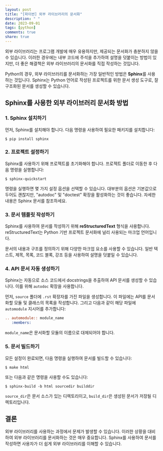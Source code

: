 ```yaml
---
layout: post
title: "[파이썬] 외부 라이브러리의 문서화"
description: " "
date: 2023-09-01
tags: [python]
comments: true
share: true
---
```


외부 라이브러리는 프로그램 개발에 매우 유용하지만, 제공되는 문서화가 충분하지 않을 수 있습니다. 이러한 경우에는 내부 코드에 주석을 추가하여 설명을 덧붙이는 방법이 있지만, 더 좋은 해결책은 외부 라이브러리의 문서화를 직접 작성하는 것입니다.

Python의 경우, 외부 라이브러리를 문서화하는 가장 일반적인 방법은 **Sphinx**를 사용하는 것입니다. Sphinx는 Python 언어로 작성된 프로젝트를 위한 문서 생성 도구로, 잘 구조화된 문서를 생성할 수 있습니다.

## Sphinx를 사용한 외부 라이브러리 문서화 방법

### 1. Sphinx 설치하기

먼저, Sphinx를 설치해야 합니다. 다음 명령을 사용하여 필요한 패키지를 설치합니다:

```shell
$ pip install sphinx
```

### 2. 프로젝트 설정하기

Sphinx를 사용하기 위해 프로젝트를 초기화해야 합니다. 프로젝트 폴더로 이동한 후 다음 명령을 실행합니다:

```shell
$ sphinx-quickstart
```

명령을 실행하면 몇 가지 설정 옵션을 선택할 수 있습니다. 대부분의 옵션은 기본값으로 두어도 괜찮지만, "autodoc" 및 "doctest" 확장을 활성화하는 것이 좋습니다. 자세한 내용은 Sphinx 문서를 참조하세요.

### 3. 문서 템플릿 작성하기

Sphinx를 사용하여 문서를 작성하기 위해 **reStructuredText** 형식을 사용합니다. reStructuredText는 Python 기반 프로젝트 문서화에 널리 사용되는 마크업 언어입니다.

문서의 내용과 구조를 정의하기 위해 다양한 마크업 요소를 사용할 수 있습니다. 일반 텍스트, 제목, 목록, 코드 블록, 강조 등을 사용하여 설명을 덧붙일 수 있습니다.

### 4. API 문서 자동 생성하기

Sphinx는 자동으로 소스 코드에서 docstrings을 추출하여 API 문서를 생성할 수 있습니다. 이를 위해 `autodoc` 확장을 사용합니다.

먼저, `source` 폴더에 `.rst` 확장자를 가진 파일을 생성합니다. 이 파일에는 API를 문서화할 모듈 및 클래스의 목록을 작성합니다. 그리고 다음과 같이 해당 파일에 `automodule` 지시어를 추가합니다:

```rst
.. automodule:: module_name
   :members:
```

`module_name`은 문서화할 모듈의 이름으로 대체되어야 합니다.

### 5. 문서 빌드하기

모든 설정이 완료되면, 다음 명령을 실행하여 문서를 빌드할 수 있습니다:

```shell
$ make html
```

또는 다음과 같은 명령을 사용할 수도 있습니다:

```shell
$ sphinx-build -b html sourcedir builddir
```

`source_dir`은 문서 소스가 있는 디렉토리이고, `build_dir`은 생성된 문서가 저장될 디렉토리입니다.

## 결론

외부 라이브러리를 사용하는 과정에서 문제가 발생할 수 있습니다. 이러한 상황을 대비하여 외부 라이브러리를 문서화하는 것은 매우 중요합니다. Sphinx를 사용하여 문서를 작성하면 사용자가 더 쉽게 외부 라이브러리를 이해할 수 있습니다.